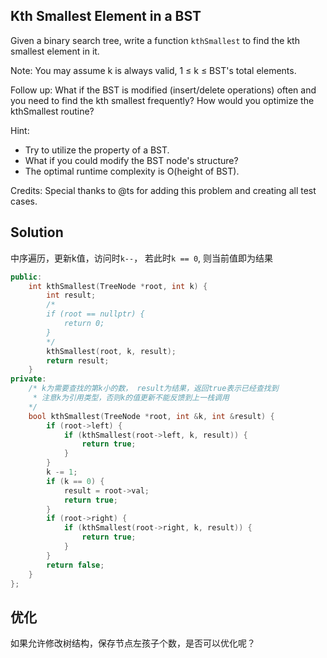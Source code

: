 ## Kth Smallest Element in a BST

Given a binary search tree, write a function `kthSmallest` to find the kth smallest element in it.

Note: 
You may assume k is always valid, 1 ≤ k ≤ BST's total elements.

Follow up:
What if the BST is modified (insert/delete operations) often and you need to find the kth smallest frequently? How would you optimize the kthSmallest routine?

Hint:

* Try to utilize the property of a BST.
* What if you could modify the BST node's structure?
* The optimal runtime complexity is O(height of BST).

Credits:
Special thanks to @ts for adding this problem and creating all test cases.

## Solution

中序遍历，更新k值，访问时`k--`， 若此时`k == 0`, 则当前值即为结果

```cpp
public:
	int kthSmallest(TreeNode *root, int k) {
		int result;
		/*
		if (root == nullptr) {
			return 0;
		}
		*/
		kthSmallest(root, k, result);
		return result;
	}
private:
	/* k为需要查找的第k小的数， result为结果，返回true表示已经查找到
	 * 注意k为引用类型，否则k的值更新不能反馈到上一栈调用
	*/
	bool kthSmallest(TreeNode *root, int &k, int &result) {
		if (root->left) {
			if (kthSmallest(root->left, k, result)) {
				return true;
			}
		}
		k -= 1;
		if (k == 0) {
			result = root->val;
			return true;
		}
		if (root->right) {
			if (kthSmallest(root->right, k, result)) {
				return true;
			}
		}
		return false;
	}
};
```

## 优化

如果允许修改树结构，保存节点左孩子个数，是否可以优化呢？
